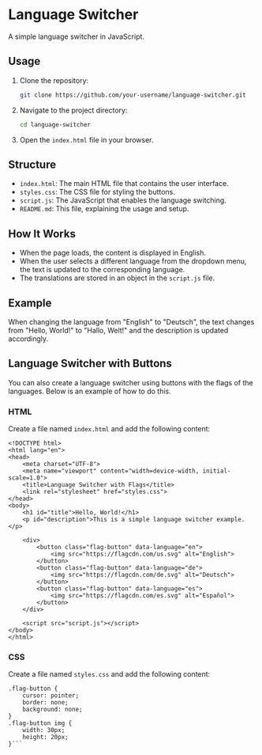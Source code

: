 # Language Switcher

A simple language switcher in JavaScript.

## Usage

1. Clone the repository:
    ```bash
    git clone https://github.com/your-username/language-switcher.git
    ```

2. Navigate to the project directory:
    ```bash
    cd language-switcher
    ```

3. Open the `index.html` file in your browser.

## Structure

- `index.html`: The main HTML file that contains the user interface.
- `styles.css`: The CSS file for styling the buttons.
- `script.js`: The JavaScript that enables the language switching.
- `README.md`: This file, explaining the usage and setup.

## How It Works

- When the page loads, the content is displayed in English.
- When the user selects a different language from the dropdown menu, the text is updated to the corresponding language.
- The translations are stored in an object in the `script.js` file.

## Example

When changing the language from "English" to "Deutsch", the text changes from "Hello, World!" to "Hallo, Welt!" and the description is updated accordingly.

## Language Switcher with Buttons

You can also create a language switcher using buttons with the flags of the languages. Below is an example of how to do this.

### HTML

Create a file named `index.html` and add the following content:

```
<!DOCTYPE html>
<html lang="en">
<head>
    <meta charset="UTF-8">
    <meta name="viewport" content="width=device-width, initial-scale=1.0">
    <title>Language Switcher with Flags</title>
    <link rel="stylesheet" href="styles.css">
</head>
<body>
    <h1 id="title">Hello, World!</h1>
    <p id="description">This is a simple language switcher example.</p>
    
    <div>
        <button class="flag-button" data-language="en">
            <img src="https://flagcdn.com/us.svg" alt="English">
        </button>
        <button class="flag-button" data-language="de">
            <img src="https://flagcdn.com/de.svg" alt="Deutsch">
        </button>
        <button class="flag-button" data-language="es">
            <img src="https://flagcdn.com/es.svg" alt="Español">
        </button>
    </div>

    <script src="script.js"></script>
</body>
</html>
```

### CSS

Create a file named `styles.css` and add the following content:

```
.flag-button {
    cursor: pointer;
    border: none;
    background: none;
}
.flag-button img {
    width: 30px;
    height: 20px;
}```
